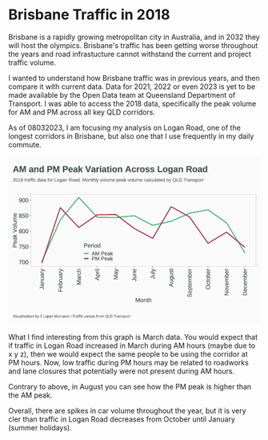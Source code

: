 # Brisbane Traffic in 2018
Brisbane is a rapidly growing metropolitan city in Australia, and in 2032 they will host the olympics. Brisbane's traffic has been getting worse throughout the years and road infrastucture cannot withstand the current and project traffic volume. 

I wanted to understand how Brisbane traffic was in previous years, and then compare it with current data. Data for 2021, 2022 or even 2023 is yet to be made available by the Open Data team at Queensland Department of Transport. I was able to access the 2018 data, specifically the peak volume for AM and PM across all key QLD corridors. 

As of 08032023, I am focusing my analysis on Logan Road, one of the longest corridors in Brisbane, but also one that I use frequently in my daily commute. 

<p align="center">
<img src="outputs/logan_road_2018_traffic_page_1.png" width='550'/>
</p>

What I find interesting from this graph is March data. You would expect that if traffic in Logan Road increased in March during AM hours (maybe due to x y z), then we would expect the same people to be using the corridor at PM hours. Now, low traffic during PM hours may be related to roadworks and lane closures that potentially were not present during AM hours. 

Contrary to above, in August you can see how the PM peak is higher than the AM peak. 

Overall, there are spikes in car volume throughout the year, but it is very cler than traffic in Logan Road decreases from October until January (summer holidays). 

